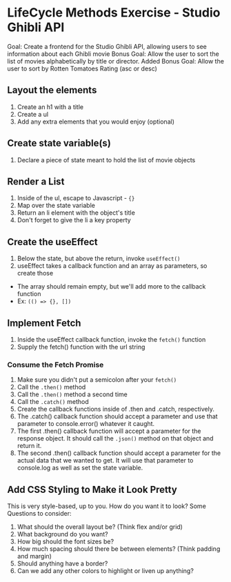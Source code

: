 # LifeCycle Methods Exercise - Studio Ghibli API
Goal: Create a frontend for the Studio Ghibli API, allowing users to see information about each Ghibli movie
Bonus Goal: Allow the user to sort the list of movies alphabetically by title or director.
Added Bonus Goal: Allow the user to sort by Rotten Tomatoes Rating (asc or desc)

## Layout the elements
1. Create an h1 with a title
1. Create a ul
1. Add any extra elements that you would enjoy (optional)

## Create state variable(s)
1. Declare a piece of state meant to hold the list of movie objects

## Render a List
1. Inside of the ul, escape to Javascript - `{}`
1. Map over the state variable
1. Return an li element with the object's title
1. Don't forget to give the li a key property

## Create the useEffect
1. Below the state, but above the return, invoke `useEffect()`
1. useEffect takes a callback function and an array as parameters, so create those
- The array should remain empty, but we'll add more to the callback function
- Ex: `(() => {}, [])`

## Implement Fetch
1. Inside the useEffect callback function, invoke the `fetch()` function
1. Supply the fetch() function with the url string

### Consume the Fetch Promise
1. Make sure you didn't put a semicolon after your `fetch()`
1. Call the `.then()` method
1. Call the `.then()` method a second time
1. Call the `.catch()` method
1. Create the callback functions inside of .then and .catch, respectively.
1. The .catch() callback function should accept a parameter and use that parameter to console.error() whatever it caught.
1. The first .then() callback function will accept a parameter for the response object. It should call the `.json()` method on that object and return it.
1. The second .then() callback function should accept a parameter for the actual data that we wanted to get. It will use that parameter to console.log as well as set the state variable.

## Add CSS Styling to Make it Look Pretty
This is very style-based, up to you. How do you want it to look?
Some Questions to consider:
1. What should the overall layout be? (Think flex and/or grid)
1. What background do you want?
1. How big should the font sizes be?
1. How much spacing should there be between elements? (Think padding and margin)
1. Should anything have a border?
1. Can we add any other colors to highlight or liven up anything?